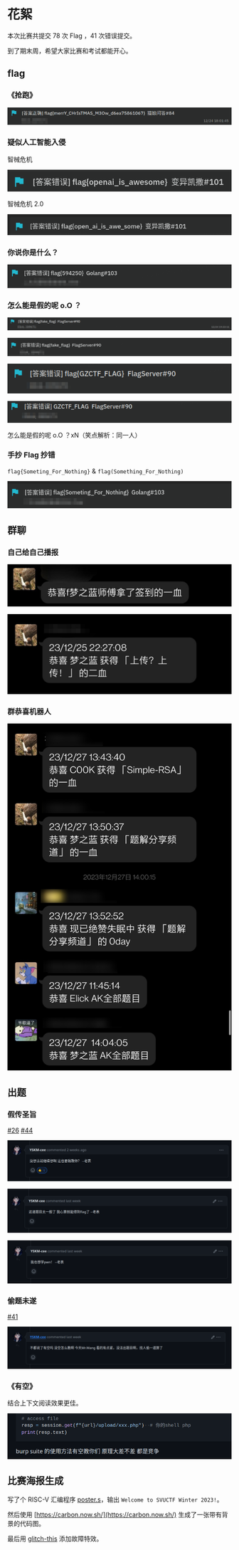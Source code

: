# 花絮

本次比赛共提交 78 次 Flag ，41 次错误提交。

到了期末周，希望大家比赛和考试都能开心。

## flag

### 《抢跑》

![抢跑](./images/%E6%8A%A2%E8%B7%91.png)

### 疑似人工智能入侵

智械危机

![智械危机](./images/%E6%99%BA%E6%A2%B0%E5%8D%B1%E6%9C%BA.png)

智械危机 2.0

![智械危机2](./images/%E6%99%BA%E6%A2%B0%E5%8D%B1%E6%9C%BA2.png)

### 你说你是什么？

![594250](./images/594250.png)

### 怎么能是假的呢 o.O ？

![怎么能是假的呢](./images/%E6%80%8E%E4%B9%88%E8%83%BD%E6%98%AF%E5%81%87%E7%9A%84%E5%91%A2.png)

![怎么能是假的呢x2](./images/%E6%80%8E%E4%B9%88%E8%83%BD%E6%98%AF%E5%81%87%E7%9A%84%E5%91%A2x2.png)

![怎么能是假的呢x3](./images/%E6%80%8E%E4%B9%88%E8%83%BD%E6%98%AF%E5%81%87%E7%9A%84%E5%91%A2x3.png)

![怎么能是假的呢xN](./images/%E6%80%8E%E4%B9%88%E8%83%BD%E6%98%AF%E5%81%87%E7%9A%84%E5%91%A2xN.png)

怎么能是假的呢 o.O ？xN（笑点解析：同一人）

### 手抄 Flag 抄错

`flag{Someting_For_Nothing}` & `flag(Something_For_Nothing)`

![抄都抄错来](./images/%E6%8A%84%E9%83%BD%E6%8A%84%E9%94%99%E6%9D%A5.png)

## 群聊

### 自己给自己播报

![自己给自己播报](./images/%E8%87%AA%E5%B7%B1%E7%BB%99%E8%87%AA%E5%B7%B1%E6%92%AD%E6%8A%A5.jpg)

![自己给自己播报x2](./images/%E8%87%AA%E5%B7%B1%E7%BB%99%E8%87%AA%E5%B7%B1%E6%92%AD%E6%8A%A5x2.jpg)

### 群恭喜机器人

![恭喜](./images/%E6%81%AD%E5%96%9C.jpg)

## 出题

### 假传圣旨

[#26](https://github.com/SVUCTF/SVUCTF-WINTER-2023/issues/26) [#44](https://github.com/SVUCTF/SVUCTF-WINTER-2023/issues/44)

![假传圣旨](./images/%E5%81%87%E4%BC%A0%E5%9C%A3%E6%97%A8.png)

![假传圣旨x2](./images/%E5%81%87%E4%BC%A0%E5%9C%A3%E6%97%A8x2.png)

![假传圣旨x3](./images/%E5%81%87%E4%BC%A0%E5%9C%A3%E6%97%A8x3.png)

### 偷题未遂

[#41](https://github.com/SVUCTF/SVUCTF-WINTER-2023/issues/41#issuecomment-1865410342)

![偷题未遂](./images/%E5%81%B7%E9%A2%98%E6%9C%AA%E9%81%82.png)

### 《有空》

结合上下文阅读效果更佳。

![有空](./images/%E6%9C%89%E7%A9%BA.png)

## 比赛海报生成

写了个 RISC-V 汇编程序 [poster.s](../assets/poster.s)，输出 `Welcome to SVUCTF Winter 2023!`。

然后使用 [https://carbon.now.sh/](https://carbon.now.sh/) 生成了一张带有背景的代码图。

最后用 [glitch-this](https://github.com/TotallyNotChase/glitch-this) 添加故障特效。
